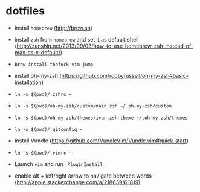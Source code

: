 # dotfiles

- install `homebrew` (http://brew.sh)
- install `zsh` from `homebrew` and set it as default shell (http://zanshin.net/2013/09/03/how-to-use-homebrew-zsh-instead-of-max-os-x-default/)
- `brew install thefuck vim jump`
- install oh-my-zsh (https://github.com/robbyrussell/oh-my-zsh#basic-installation)
- `ln -s $(pwd)/.zshrc ~`
- `ln -s $(pwd)/oh-my-zsh/custom/main.zsh ~/.oh-my-zsh/custom`
- `ln -s $(pwd)/oh-my-zsh/themes/ivan.zsh-theme ~/.oh-my-zsh/themes`

- `ln -s $(pwd)/.gitconfig ~`

- install Vundle (https://github.com/VundleVim/Vundle.vim#quick-start)
- `ln -s $(pwd)/.vimrc ~`
- Launch `vim` and run `:PluginInstall`


- enable alt + left/right arrow to navigate between words (http://apple.stackexchange.com/a/218639/61819)
